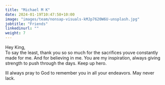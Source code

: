 ```yaml
---
title: "Michael M K"
date: 2024-01-19T10:47:58+10:00
image: "images/team/nonsap-visuals-kMJp7620W6U-unsplash.jpg"
jobtitle: "Friends"
linkedinurl: ""
weight: 7
---
```


Hey King,  
To say the least, thank you so so much for the sacrifices youve constantly made for me. And for believing in me. You are my inspiration, always giving strength to push through the days. Keep up hero.  

Ill always pray to God to remember you in all your endeavors. May never lack. 
